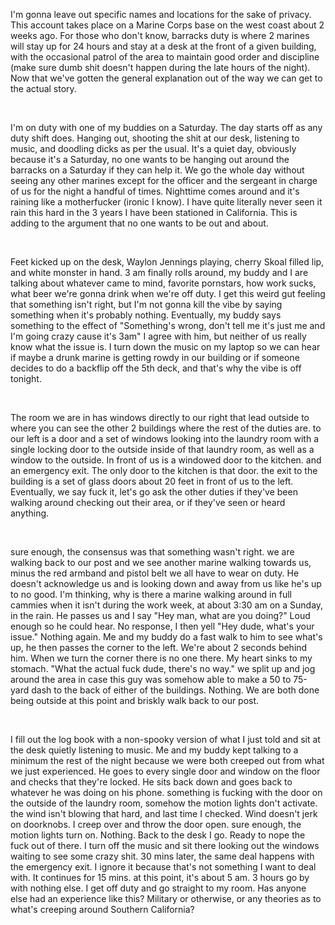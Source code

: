 I'm gonna leave out specific names and locations for the sake of privacy. This account takes place on a Marine Corps base on the west coast about 2 weeks ago. For those who don't know, barracks duty is where 2 marines will stay up for 24 hours and stay at a desk at the front of a given building, with the occasional patrol of the area to maintain good order and discipline (make sure dumb shit doesn't happen during the late hours of the night). Now that we've gotten the general explanation out of the way we can get to the actual story.

&#x200B;

I'm on duty with one of my buddies on a Saturday. The day starts off as any duty shift does. Hanging out, shooting the shit at our desk, listening to music, and doodling dicks as per the usual. It's a quiet day, obviously because it's a Saturday, no one wants to be hanging out around the barracks on a Saturday if they can help it. We go the whole day without seeing any other marines except for the officer and the sergeant in charge of us for the night a handful of times. Nighttime comes around and it's raining like a motherfucker (ironic I know). I have quite literally never seen it rain this hard in the 3 years I have been stationed in California. This is adding to the argument that no one wants to be out and about. 

&#x200B;

Feet kicked up on the desk, Waylon Jennings playing, cherry Skoal filled lip, and white monster in hand. 3 am finally rolls around, my buddy and I are talking about whatever came to mind, favorite pornstars, how work sucks, what beer we're gonna drink when we're off duty. I get this weird gut feeling that something isn't right, but I'm not gonna kill the vibe by saying something when it's probably nothing. Eventually, my buddy says something to the effect of "Something's wrong, don't tell me it's just me and I'm going crazy cause it's 3am" I agree with him, but neither of us really know what the issue is. I turn down the music on my laptop so we can hear if maybe a drunk marine is getting rowdy in our building or if someone decides to do a backflip off the 5th deck, and that's why the vibe is off tonight.

&#x200B;

The room we are in has windows directly to our right that lead outside to where you can see the other 2 buildings where the rest of the duties are. to our left is a door and a set of windows looking into the laundry room with a single locking door to the outside inside of that laundry room, as well as a window to the outside. In front of us is a windowed door to the kitchen. and an emergency exit. The only door to the kitchen is that door. the exit to the building is a set of glass doors about 20 feet in front of us to the left. Eventually, we say fuck it, let's go ask the other duties if they've been walking around checking out their area, or if they've seen or heard anything. 

&#x200B;

sure enough, the consensus was that something wasn't right. we are walking back to our post and we see another marine walking towards us, minus the red armband and pistol belt we all have to wear on duty. He doesn't acknowledge us and is looking down and away from us like he's up to no good. I'm thinking, why is there a marine walking around in full cammies when it isn't during the work week, at about 3:30 am on a Sunday, in the rain. He passes us and I say "Hey man, what are you doing?" Loud enough so he could hear. No response, I then yell "Hey dude, what's your issue." Nothing again. Me and my buddy do a fast walk to him to see what's up, he then passes the corner to the left. We're about 2 seconds behind him. When we turn the corner there is no one there. My heart sinks to my stomach. "What the actual fuck dude, there's no way." we split up and jog around the area in case this guy was somehow able to make a 50 to 75-yard dash to the back of either of the buildings. Nothing. We are both done being outside at this point and briskly walk back to our post.

&#x200B;

I fill out the log book with a non-spooky version of what I just told and sit at the desk quietly listening to music. Me and my buddy kept talking to a minimum the rest of the night because we were both creeped out from what we just experienced. He goes to every single door and window on the floor and checks that they're locked. He sits back down and goes back to whatever he was doing on his phone. something is fucking with the door on the outside of the laundry room, somehow the motion lights don't activate. the wind isn't blowing that hard, and last time I checked. Wind doesn't jerk on doorknobs. I creep over and throw the door open. sure enough, the motion lights turn on. Nothing. Back to the desk I go. Ready to nope the fuck out of there. I turn off the music and sit there looking out the windows waiting to see some crazy shit. 30 mins later, the same deal happens with the emergency exit. I ignore it because that's not something I want to deal with. It continues for 15 mins. at this point, it's about 5 am. 3 hours go by with nothing else. I get off duty and go straight to my room. Has anyone else had an experience like this? Military or otherwise, or any theories as to what's creeping around Southern California?